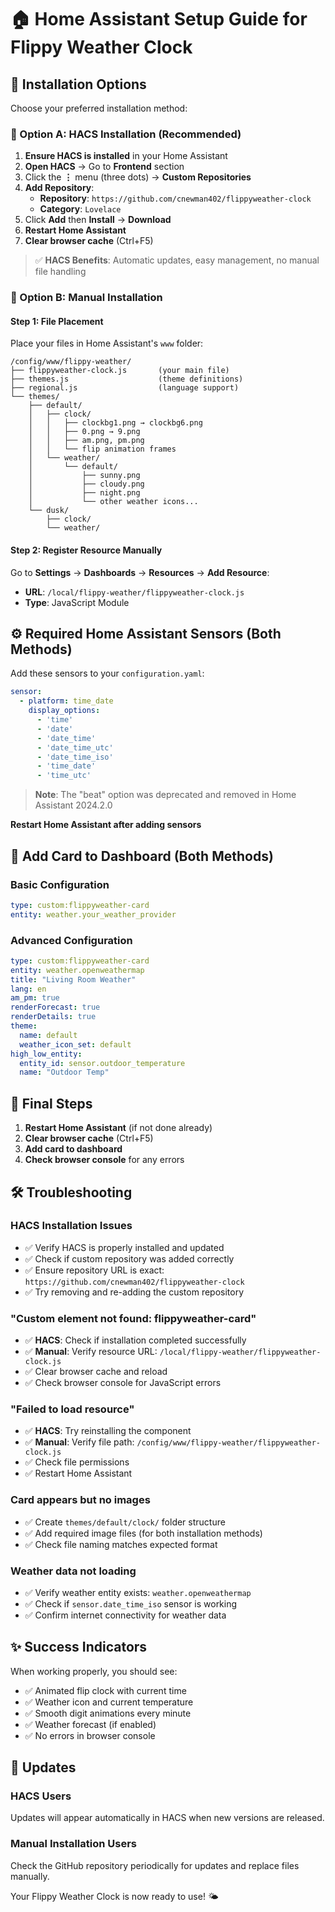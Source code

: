# 🏠 Home Assistant Setup Guide for Flippy Weather Clock

## 🎯 Installation Options

Choose your preferred installation method:

### 🚀 Option A: HACS Installation (Recommended)

1. **Ensure HACS is installed** in your Home Assistant
2. **Open HACS** → Go to **Frontend** section
3. Click the **⋮** menu (three dots) → **Custom Repositories**
4. **Add Repository**:
   - **Repository**: `https://github.com/cnewman402/flippyweather-clock`
   - **Category**: `Lovelace`
5. Click **Add** then **Install** → **Download**
6. **Restart Home Assistant**
7. **Clear browser cache** (Ctrl+F5)

> ✅ **HACS Benefits**: Automatic updates, easy management, no manual file handling

### 📂 Option B: Manual Installation

#### Step 1: File Placement
Place your files in Home Assistant's `www` folder:

```
/config/www/flippy-weather/
├── flippyweather-clock.js       (your main file)
├── themes.js                    (theme definitions)
├── regional.js                  (language support)
└── themes/
    ├── default/
    │   ├── clock/
    │   │   ├── clockbg1.png → clockbg6.png
    │   │   ├── 0.png → 9.png
    │   │   ├── am.png, pm.png
    │   │   └── flip animation frames
    │   └── weather/
    │       └── default/
    │           ├── sunny.png
    │           ├── cloudy.png
    │           ├── night.png
    │           └── other weather icons...
    └── dusk/
        ├── clock/
        └── weather/
```

#### Step 2: Register Resource Manually
Go to **Settings** → **Dashboards** → **Resources** → **Add Resource**:
- **URL**: `/local/flippy-weather/flippyweather-clock.js`
- **Type**: JavaScript Module

## ⚙️ Required Home Assistant Sensors (Both Methods)

Add these sensors to your `configuration.yaml`:

```yaml
sensor:
  - platform: time_date
    display_options:
      - 'time'
      - 'date'
      - 'date_time'
      - 'date_time_utc'
      - 'date_time_iso'
      - 'time_date'
      - 'time_utc'
```

> **Note**: The "beat" option was deprecated and removed in Home Assistant 2024.2.0

**Restart Home Assistant after adding sensors**

## 🎴 Add Card to Dashboard (Both Methods)

### Basic Configuration
```yaml
type: custom:flippyweather-card
entity: weather.your_weather_provider
```

### Advanced Configuration
```yaml
type: custom:flippyweather-card
entity: weather.openweathermap
title: "Living Room Weather"
lang: en
am_pm: true
renderForecast: true
renderDetails: true
theme:
  name: default
  weather_icon_set: default
high_low_entity:
  entity_id: sensor.outdoor_temperature
  name: "Outdoor Temp"
```

## 🔄 Final Steps

1. **Restart Home Assistant** (if not done already)
2. **Clear browser cache** (Ctrl+F5)
3. **Add card to dashboard**
4. **Check browser console** for any errors

## 🛠️ Troubleshooting

### HACS Installation Issues
- ✅ Verify HACS is properly installed and updated
- ✅ Check if custom repository was added correctly
- ✅ Ensure repository URL is exact: `https://github.com/cnewman402/flippyweather-clock`
- ✅ Try removing and re-adding the custom repository

### "Custom element not found: flippyweather-card"
- ✅ **HACS**: Check if installation completed successfully
- ✅ **Manual**: Verify resource URL: `/local/flippy-weather/flippyweather-clock.js`
- ✅ Clear browser cache and reload
- ✅ Check browser console for JavaScript errors

### "Failed to load resource"
- ✅ **HACS**: Try reinstalling the component
- ✅ **Manual**: Verify file path: `/config/www/flippy-weather/flippyweather-clock.js`
- ✅ Check file permissions
- ✅ Restart Home Assistant

### Card appears but no images
- ✅ Create `themes/default/clock/` folder structure
- ✅ Add required image files (for both installation methods)
- ✅ Check file naming matches expected format

### Weather data not loading
- ✅ Verify weather entity exists: `weather.openweathermap`
- ✅ Check if `sensor.date_time_iso` sensor is working
- ✅ Confirm internet connectivity for weather data

## ✨ Success Indicators

When working properly, you should see:
- ✅ Animated flip clock with current time
- ✅ Weather icon and current temperature
- ✅ Smooth digit animations every minute
- ✅ Weather forecast (if enabled)
- ✅ No errors in browser console

## 🔄 Updates

### HACS Users
Updates will appear automatically in HACS when new versions are released.

### Manual Installation Users  
Check the GitHub repository periodically for updates and replace files manually.

Your Flippy Weather Clock is now ready to use! 🌤️